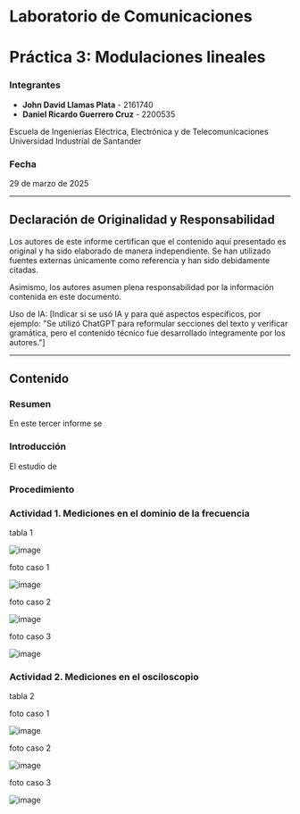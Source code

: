 # Laboratorio de Comunicaciones
# Práctica 3: Modulaciones lineales

### Integrantes
- **John David Llamas Plata** - 2161740
- **Daniel Ricardo Guerrero Cruz** - 2200535

Escuela de Ingenierías Eléctrica, Electrónica y de Telecomunicaciones  
Universidad Industrial de Santander

### Fecha
29 de marzo de 2025

---

## Declaración de Originalidad y Responsabilidad
Los autores de este informe certifican que el contenido aquí presentado es original y ha sido elaborado de manera independiente. Se han utilizado fuentes externas únicamente como referencia y han sido debidamente citadas.

Asimismo, los autores asumen plena responsabilidad por la información contenida en este documento. 

Uso de IA: [Indicar si se usó IA y para qué aspectos específicos, por ejemplo: "Se utilizó ChatGPT para reformular secciones del texto y verificar gramática, pero el contenido técnico fue desarrollado íntegramente por los autores."]

---
## Contenido

### Resumen
En este tercer informe se 

### Introducción
El estudio de 

### Procedimiento

### Actividad 1. Mediciones en el dominio de la frecuencia

tabla 1

![image](https://github.com/user-attachments/assets/c2937267-edb9-4c82-9a04-6ca97dfef78c)

foto caso 1

![image](https://github.com/user-attachments/assets/60c786b7-9966-4646-9f0c-ae88822ed4c8)

foto caso 2

![image](https://github.com/user-attachments/assets/fe47ef54-c550-492a-92ff-b566564fde23)

foto caso 3

![image](https://github.com/user-attachments/assets/5dcb8da4-865b-40fc-9548-4d5de396ddea)

### Actividad 2. Mediciones en el osciloscopio

tabla 2

foto caso 1

![image](https://github.com/user-attachments/assets/b217964a-fd9a-4e0e-8fef-17e2827452d9)

foto caso 2

![image](https://github.com/user-attachments/assets/b1f60055-8a99-4a06-947a-904deacd0746)

foto caso 3

![image](https://github.com/user-attachments/assets/f68118ea-a924-4842-b784-f7cff88bb995)
